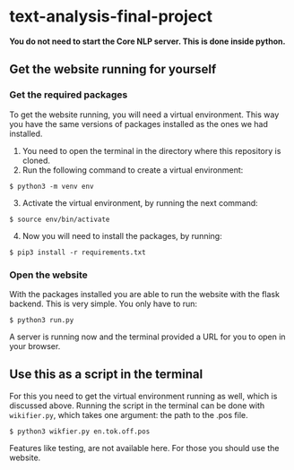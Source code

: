 # text-analysis-final-project

**You do not need to start the Core NLP server. This is done inside python.**

## Get the website running for yourself
### Get the required packages
To get the website running, you will need a virtual environment. This way you have the same versions of packages installed as the ones we had installed. 
1. You need to open the terminal in the directory where this repository is cloned.
2. Run the following command to create a virtual environment: 
```
$ python3 -m venv env
```
3. Activate the virtual environment, by running the next command:
```
$ source env/bin/activate
```
4. Now you will need to install the packages, by running:
```
$ pip3 install -r requirements.txt
```

### Open the website
With the packages installed you are able to run the website with the flask backend. This is very simple. You only have to run:
```
$ python3 run.py
```

A server is running now and the terminal provided a URL for you to open in your browser.

## Use this as a script in the terminal
For this you need to get the virtual environment running as well, which is discussed above. Running the script in the terminal can be done with `wikifier.py`, which takes one argument: the path to the .pos file. 
```
$ python3 wikfier.py en.tok.off.pos
```

Features like testing, are not available here. For those you should use the website.

